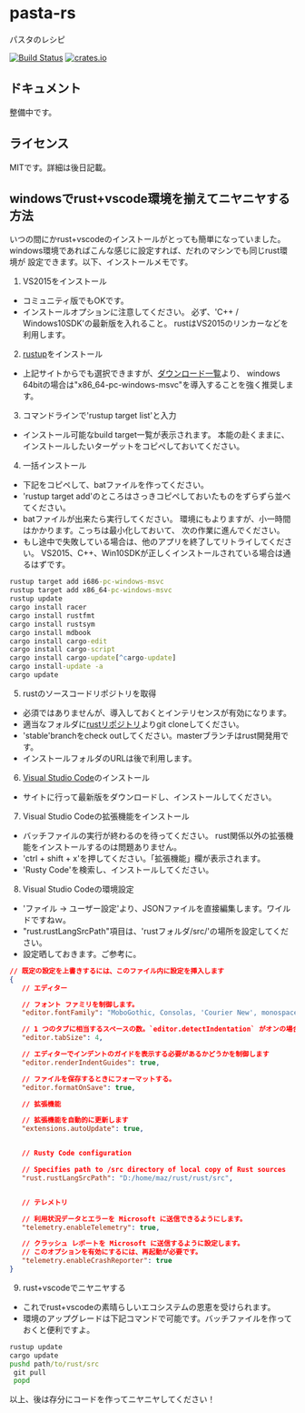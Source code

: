 # pasta-rs
パスタのレシピ

[![Build Status](https://travis-ci.org/ekicyou/shiori_hglobal_rs.svg?branch=master)](https://travis-ci.org/ekicyou/pasta-rs)
[![crates.io](https://img.shields.io/crates/v/pasta.svg)](https://crates.io/crates/pasta)

## ドキュメント
整備中です。

## ライセンス
MITです。詳細は後日記載。

## windowsでrust+vscode環境を揃えてニヤニヤする方法
いつの間にかrust+vscodeのインストールがとっても簡単になっていました。
windows環境であればこんな感じに設定すれば、だれのマシンでも同じrust環境が
設定できます。以下、インストールメモです。

1. VS2015をインストール
 * コミュニティ版でもOKです。
 * インストールオプションに注意してください。
   必ず、'C++ / Windows10SDK'の最新版を入れること。
   rustはVS2015のリンカーなどを利用します。

2. [rustup][rustup]をインストール
 * 上記サイトからでも選択できますが、[ダウンロード一覧][rustup_items]より、
   windows 64bitの場合は"x86_64-pc-windows-msvc"を導入することを強く推奨します。

3. コマンドラインで'rustup target list'と入力
 * インストール可能なbuild target一覧が表示されます。
   本能の赴くままに、インストールしたいターゲットをコピペしておいてください。

4. 一括インストール
 * 下記をコピペして、batファイルを作ってください。
 * 'rustup target add'のところはさっきコピペしておいたものをずらずら並べてください。
 * batファイルが出来たら実行してください。
   環境にもよりますが、小一時間はかかります。こっちは最小化しておいて、
   次の作業に進んでください。
 * もし途中で失敗している場合は、他のアプリを終了してリトライしてください。
   VS2015、C++、Win10SDKが正しくインストールされている場合は通るはずです。

```inst.bat
rustup target add i686-pc-windows-msvc
rustup target add x86_64-pc-windows-msvc
rustup update
cargo install racer
cargo install rustfmt
cargo install rustsym
cargo install mdbook
cargo install cargo-edit
cargo install cargo-script
cargo install cargo-update[^cargo-update]
cargo install-update -a
cargo update
```
[^cargo-update]:ビルド中に"rc.exe"が要求される場合は、事前にWindows SDKをインストールし、/bin/x64/ にPATHを通しておくこと。
                通常はVS2015のインストール時に最新のWindows10SDKを一緒にインストールしておけばよきに計らってくれる。

5. rustのソースコードリポジトリを取得
 * 必須ではありませんが、導入しておくとインテリセンスが有効になります。
 * 適当なフォルダに[rustリポジトリ][rust_src]よりgit cloneしてください。
 * 'stable'branchをcheck outしてください。masterブランチはrust開発用です。
 * インストールフォルダのURLは後で利用します。

6. [Visual Studio Code][vscode]のインストール
 * サイトに行って最新版をダウンロードし、インストールしてください。

7. Visual Studio Codeの拡張機能をインストール
 * バッチファイルの実行が終わるのを待ってください。
   rust関係以外の拡張機能をインストールするのは問題ありません。
 * 'ctrl + shift + x'を押してください。「拡張機能」欄が表示されます。
 * 'Rusty Code'を検索し、インストールしてください。

8. Visual Studio Codeの環境設定
 * 'ファイル -> ユーザー設定'より、JSONファイルを直接編集します。ワイルドですねｗ。
 * "rust.rustLangSrcPath"項目は、'rustフォルダ/src/'の場所を設定してください。
 * 設定晒しておきます。ご参考に。

 ```settings.json
// 既定の設定を上書きするには、このファイル内に設定を挿入します
{
    // エディター

    // フォント ファミリを制御します。
    "editor.fontFamily": "MoboGothic, Consolas, 'Courier New', monospace",

    // 1 つのタブに相当するスペースの数。`editor.detectIndentation` がオンの場合、この設定はファイル コンテンツに基づいて上書きされます。
    "editor.tabSize": 4,

    // エディターでインデントのガイドを表示する必要があるかどうかを制御します
    "editor.renderIndentGuides": true,

    // ファイルを保存するときにフォーマットする。
    "editor.formatOnSave": true,

    // 拡張機能

    // 拡張機能を自動的に更新します
    "extensions.autoUpdate": true,


    // Rusty Code configuration

    // Specifies path to /src directory of local copy of Rust sources
    "rust.rustLangSrcPath": "D:/home/maz/rust/rust/src",


    // テレメトリ

    // 利用状況データとエラーを Microsoft に送信できるようにします。
    "telemetry.enableTelemetry": true,

    // クラッシュ レポートを Microsoft に送信するように設定します。
    // このオプションを有効にするには、再起動が必要です。
    "telemetry.enableCrashReporter": true
}
 ```

9. rust+vscodeでニヤニヤする
 * これでrust+vscodeの素晴らしいエコシステムの恩恵を受けられます。
 * 環境のアップグレードは下記コマンドで可能です。バッチファイルを作っておくと便利ですよ。

 ```update.bat
rustup update
cargo update
pushd path/to/rust/src
  git pull
  popd
```

以上、後は存分にコードを作ってニヤニヤしてください！



[rustup]: https://www.rustup.rs/ "rustup"
[rustup_items]: https://github.com/rust-lang-nursery/rustup.rs/#other-installation-methods "ダウンロード一覧"
[rust_src]: https://github.com/rust-lang/rust "rustリポジトリ"
[vscode]: https://code.visualstudio.com/ "Visual Studio Code"
